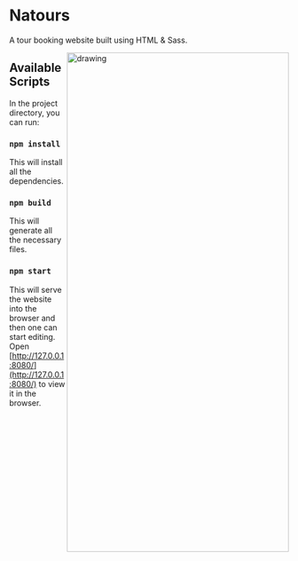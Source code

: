 # Natours

A tour booking website built using HTML & Sass.

<!--![Natours](https://raw.githubusercontent.com/oyesdev/natours-website/master/img/preview.png)-->

<img src="img/preview.png" alt="drawing" width="400" height="900" align="right"/>

## Available Scripts

In the project directory, you can run:

### `npm install`

This will install all the dependencies.

### `npm build`

This will generate all the necessary files.

### `npm start`

This will serve the website into the browser and then one can start editing.  
Open [http://127.0.0.1:8080/](http://127.0.0.1:8080/) to view it in the browser.
